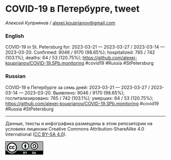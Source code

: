COVID-19 в Петербурге, tweet
============================

*Алексей Куприянов* /
<a href="mailto:alexei.kouprianov@gmail.com" class="email">alexei.kouprianov@gmail.com</a>

### English

COVID-19 in St. Petersburg for: 2023-03-21 — 2023-03-27 / 2023-03-14 —
2023-03-20. Сonfirmed: 9046 / 9170 (98.65%); hospitalized: 765 / 742
(103.1%); deaths: 64 / 53 (120.75%);
<a href="https://github.com/alexei-kouprianov/COVID-19.SPb.monitoring" class="uri">https://github.com/alexei-kouprianov/COVID-19.SPb.monitoring</a>
\#covid19 \#Russia \#StPetersburg

### Russian

COVID-19 в Петербурге за семь дней: 2023-03-21 — 2023-03-27 / 2023-03-14
— 2023-03-20. Выявлено: 9046 / 9170 (98.65%); госпитализировано: 765 /
742 (103.1%); умерших: 64 / 53 (120.75%);
<a href="https://github.com/alexei-kouprianov/COVID-19.SPb.monitoring" class="uri">https://github.com/alexei-kouprianov/COVID-19.SPb.monitoring</a>
\#covid19 \#Russia \#StPetersburg

------------------------------------------------------------------------

Данные, тексты и инфографика размещены в этом репозитории на условиях
лицензии Creative Commons Attribution-ShareAlike 4.0 International ([CC
BY-SA 4.0](https://creativecommons.org/licenses/by-sa/4.0/)).

![](../misc/CC-BY-SA-icon.png "CC-BY-SA")
